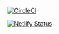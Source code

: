 [![CircleCI](https://circleci.com/gh/highergroundstudio/ee_website.svg?style=svg)](https://circleci.com/gh/highergroundstudio/ee_website)

[![Netlify Status](https://api.netlify.com/api/v1/badges/7773ac33-b529-4732-b08c-c868d60594d9/deploy-status)](https://app.netlify.com/sites/elevatedequities/deploys)